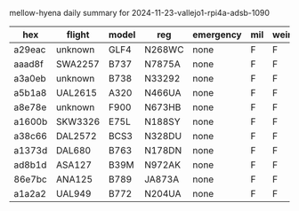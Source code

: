 mellow-hyena daily summary for 2024-11-23-vallejo1-rpi4a-adsb-1090

|hex|flight|model|reg|emergency|mil|weirdo|
|--|--|--|--|--|--|--|
|a29eac|unknown|GLF4|N268WC|none|F|F|
|aaad8f|SWA2257|B737|N7875A|none|F|F|
|a3a0eb|unknown|B738|N33292|none|F|F|
|a5b1a8|UAL2615|A320|N466UA|none|F|F|
|a8e78e|unknown|F900|N673HB|none|F|F|
|a1600b|SKW3326|E75L|N188SY|none|F|F|
|a38c66|DAL2572|BCS3|N328DU|none|F|F|
|a1373d|DAL680|B763|N178DN|none|F|F|
|ad8b1d|ASA127|B39M|N972AK|none|F|F|
|86e7bc|ANA125|B789|JA873A|none|F|F|
|a1a2a2|UAL949|B772|N204UA|none|F|F|
